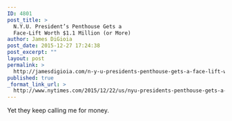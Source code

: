 ```yaml
---
ID: 4801
post_title: >
  N.Y.U. President’s Penthouse Gets a
  Face-Lift Worth $1.1 Million (or More)
author: James DiGioia
post_date: 2015-12-27 17:24:38
post_excerpt: ""
layout: post
permalink: >
  http://jamesdigioia.com/n-y-u-presidents-penthouse-gets-a-face-lift-worth-1-1-million-or-more/
published: true
_format_link_url: >
  http://www.nytimes.com/2015/12/22/us/nyu-presidents-penthouse-gets-a-1-1-million-face-lift.html
---
```

Yet they keep calling me for money.